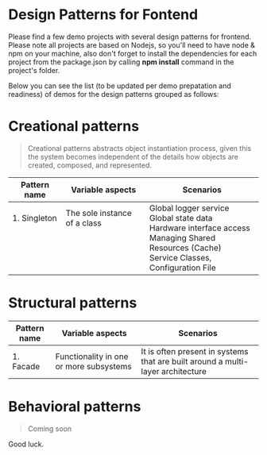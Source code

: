 # Design Patterns for Fontend
Please find a few demo projects with several design patterns for frontend. Please note all projects are based on Nodejs, so you'll need to have node & npm on your machine, also don't forget to install the dependencies for each project from the package.json by calling **npm install** command in the project's folder.

Below you can see the list (to be updated per demo prepatation and readiness) of demos for the design patterns grouped as follows:

#  Creational patterns

> Creational patterns abstracts object instantiation process, given this the system becomes independent of the details how objects are created, composed, and represented.

| Pattern name | Variable aspects | Scenarios |
|--------------|------------------|-----------|
| 1. Singleton  <br /> <br /> <br /> <br /> <br />| The sole instance of a class  <br /> <br /> <br /> <br /> <br />| Global logger service <br /> Global state data <br /> Hardware interface access <br /> Managing Shared Resources (Cache) <br /> Service Classes, Configuration File |

# Structural patterns

| Pattern name | Variable aspects | Scenarios |
|--------------|------------------|-----------|
| 1. Facade    | Functionality in one or more subsystems | It is often present in systems that are built around a multi-layer architecture |

# Behavioral patterns
>Coming soon

Good luck.
